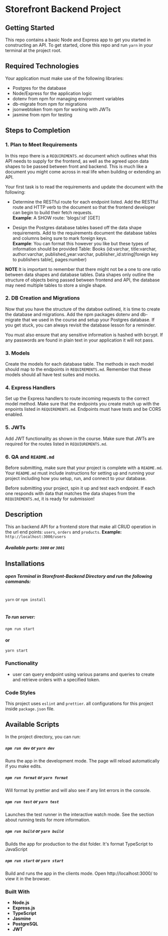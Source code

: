 # Storefront Backend Project

## Getting Started

This repo contains a basic Node and Express app to get you started in constructing an API. To get started, clone this repo and run `yarn` in your terminal at the project root.

## Required Technologies
Your application must make use of the following libraries:
- Postgres for the database
- Node/Express for the application logic
- dotenv from npm for managing environment variables
- db-migrate from npm for migrations
- jsonwebtoken from npm for working with JWTs
- jasmine from npm for testing

## Steps to Completion

### 1. Plan to Meet Requirements

In this repo there is a `REQUIREMENTS.md` document which outlines what this API needs to supply for the frontend, as well as the agreed upon data shapes to be passed between front and backend. This is much like a document you might come across in real life when building or extending an API. 

Your first task is to read the requirements and update the document with the following:
- Determine the RESTful route for each endpoint listed. Add the RESTful route and HTTP verb to the document so that the frontend developer can begin to build their fetch requests.    
**Example**: A SHOW route: 'blogs/:id' [GET] 

- Design the Postgres database tables based off the data shape requirements. Add to the requirements document the database tables and columns being sure to mark foreign keys.   
**Example**: You can format this however you like but these types of information should be provided
Table: Books (id:varchar, title:varchar, author:varchar, published_year:varchar, publisher_id:string[foreign key to publishers table], pages:number)

**NOTE** It is important to remember that there might not be a one to one ratio between data shapes and database tables. Data shapes only outline the structure of objects being passed between frontend and API, the database may need multiple tables to store a single shape. 

### 2.  DB Creation and Migrations

Now that you have the structure of the databse outlined, it is time to create the database and migrations. Add the npm packages dotenv and db-migrate that we used in the course and setup your Postgres database. If you get stuck, you can always revisit the database lesson for a reminder. 

You must also ensure that any sensitive information is hashed with bcrypt. If any passwords are found in plain text in your application it will not pass.

### 3. Models

Create the models for each database table. The methods in each model should map to the endpoints in `REQUIREMENTS.md`. Remember that these models should all have test suites and mocks.

### 4. Express Handlers

Set up the Express handlers to route incoming requests to the correct model method. Make sure that the endpoints you create match up with the enpoints listed in `REQUIREMENTS.md`. Endpoints must have tests and be CORS enabled. 

### 5. JWTs

Add JWT functionality as shown in the course. Make sure that JWTs are required for the routes listed in `REQUIUREMENTS.md`.

### 6. QA and `README.md`

Before submitting, make sure that your project is complete with a `README.md`. Your `README.md` must include instructions for setting up and running your project including how you setup, run, and connect to your database. 

Before submitting your project, spin it up and test each endpoint. If each one responds with data that matches the data shapes from the `REQUIREMENTS.md`, it is ready for submission!

## Description
This an backend API for a frontend store that make all CRUD operation in the url end points: `users`, `orders` and `products`.
__Example:__ `http://localhost:3000/users`
##### Available ports: `3000` or `3001`
## Installations

##### open Terminal in Storefront-Backend Directory and run the following commands:
#
`yarn` or `npm install`
#
##### To run server:
`npm run start`
#### or
`yarn start`


### Functionality
- user can query endpoint using various params and queries to create and retrieve orders with a specified token.

### Code Styles
This project uses `eslint` and `prettier`. all configurations for this project inside `package.json` file.

## Available Scripts

In the project directory, you can run:

##### `npm run dev` or `yarn dev`
Runs the app in the development mode.
The page will reload automatically if you make edits.

##### `npm run format` or `yarn format`
Will format by prettier and will also see if any lint errors in the console.

##### `npm run test` or `yarn test`
Launches the test runner in the interactive watch mode.
See the section about running tests for more information.

##### `npm run build` or `yarn build`
Builds the app for production to the dist folder.
It's format TypeScript to JavaScript

##### `npm run start` or `yarn start`
Build and runs the app in the clients mode.
Open http://localhost:3000/ to view it in the browser.


### Built With
- **Node.js**
- **Express.js**
- **TypeScript**
- **Jasmine**
- **PostgreSQL**
- **JWT**